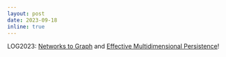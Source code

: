 ```yaml
---
layout: post
date: 2023-09-18
inline: true
---
```


LOG2023: [Networks to Graph](OpenReview) and [Effective Multidimensional Persistence](OpenReview)!
